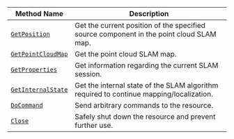 <!-- prettier-ignore -->
| Method Name | Description |
| ------------| ----------- |
| [`GetPosition`](/mobility/slam/#getposition) | Get the current position of the specified source component in the point cloud SLAM map. |
| [`GetPointCloudMap`](/mobility/slam/#getpointcloudmap) | Get the point cloud SLAM map. |
| [`GetProperties`](/mobility/slam/#getproperties) | Get information regarding the current SLAM session. |
| [`GetInternalState`](/mobility/slam/#getinternalstate) | Get the internal state of the SLAM algorithm required to continue mapping/localization. |
| [`DoCommand`](/mobility/slam/#docommand) | Send arbitrary commands to the resource. |
| [`Close`](/mobility/slam/#close) | Safely shut down the resource and prevent further use. |
